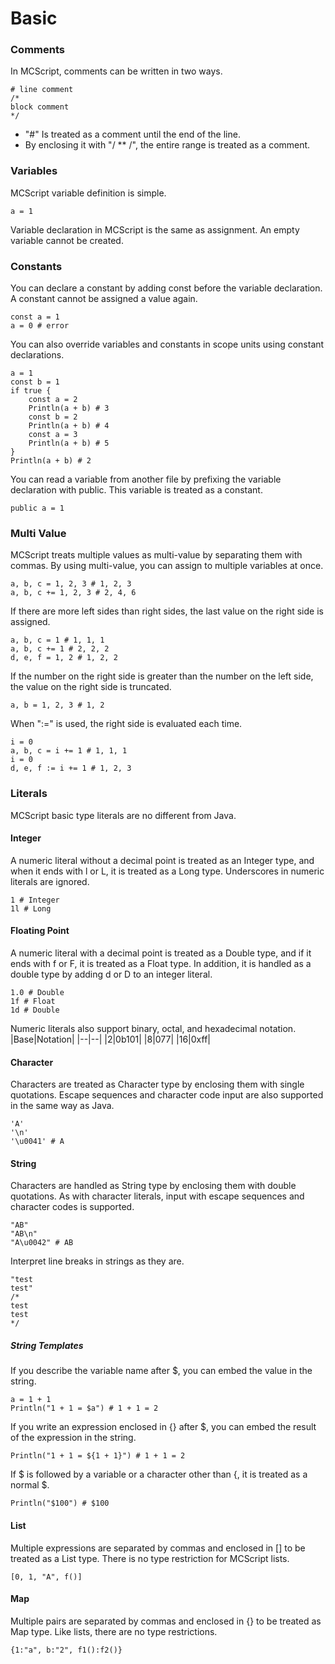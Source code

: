 # Basic
### Comments
In MCScript, comments can be written in two ways.
```
# line comment
/*
block comment
*/
```
* "#" Is treated as a comment until the end of the line.
* By enclosing it with "/ ** /", the entire range is treated as a comment.

### Variables
MCScript variable definition is simple.
```
a = 1
```
Variable declaration in MCScript is the same as assignment. An empty variable cannot be created.

### Constants
You can declare a constant by adding const before the variable declaration. A constant cannot be assigned a value again.
```
const a = 1
a = 0 # error
```
You can also override variables and constants in scope units using constant declarations.
```
a = 1
const b = 1
if true {
    const a = 2
    Println(a + b) # 3
    const b = 2
    Println(a + b) # 4
    const a = 3
    Println(a + b) # 5
}
Println(a + b) # 2
```
You can read a variable from another file by prefixing the variable declaration with public. This variable is treated as a constant.
```
public a = 1
```
### Multi Value
MCScript treats multiple values as multi-value by separating them with commas.
By using multi-value, you can assign to multiple variables at once.
```
a, b, c = 1, 2, 3 # 1, 2, 3
a, b, c += 1, 2, 3 # 2, 4, 6
```
If there are more left sides than right sides, the last value on the right side is assigned.
```
a, b, c = 1 # 1, 1, 1
a, b, c += 1 # 2, 2, 2
d, e, f = 1, 2 # 1, 2, 2
```
If the number on the right side is greater than the number on the left side, the value on the right side is truncated.
```
a, b = 1, 2, 3 # 1, 2
```
When ":=" is used, the right side is evaluated each time.
```
i = 0
a, b, c = i += 1 # 1, 1, 1
i = 0
d, e, f := i += 1 # 1, 2, 3
```
### Literals
MCScript basic type literals are no different from Java.
#### Integer
A numeric literal without a decimal point is treated as an Integer type, and when it ends with l or L, it is treated as a Long type. Underscores in numeric literals are ignored.
```
1 # Integer
1l # Long
```
#### Floating Point
A numeric literal with a decimal point is treated as a Double type, and if it ends with f or F, it is treated as a Float type.
In addition, it is handled as a double type by adding d or D to an integer literal.
```
1.0 # Double
1f # Float
1d # Double
```
Numeric literals also support binary, octal, and hexadecimal notation.
|Base|Notation|
|--|--|
|2|0b101|
|8|077|
|16|0xff|
#### Character
Characters are treated as Character type by enclosing them with single quotations. Escape sequences and character code input are also supported in the same way as Java.
```
'A'
'\n'
'\u0041' # A
```
#### String
Characters are handled as String type by enclosing them with double quotations. As with character literals, input with escape sequences and character codes is supported.
```
"AB"
"AB\n"
"A\u0042" # AB
```
Interpret line breaks in strings as they are.
```
"test
test"
/*
test
test
*/
```
##### String Templates
If you describe the variable name after $, you can embed the value in the string.
```
a = 1 + 1
Println("1 + 1 = $a") # 1 + 1 = 2
```
If you write an expression enclosed in {} after $, you can embed the result of the expression in the string.
```
Println("1 + 1 = ${1 + 1}") # 1 + 1 = 2
```
If \$ is followed by a variable or a character other than {, it is treated as a normal $.
```
Println("$100") # $100
```
#### List
Multiple expressions are separated by commas and enclosed in [] to be treated as a List type. There is no type restriction for MCScript lists.
```
[0, 1, "A", f()]
```
#### Map
Multiple pairs are separated by commas and enclosed in {} to be treated as Map type.
Like lists, there are no type restrictions.
```
{1:"a", b:"2", f1():f2()}
```